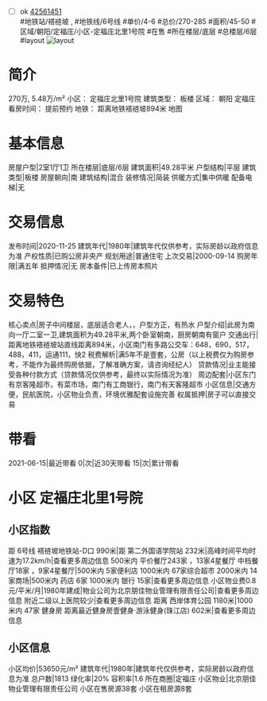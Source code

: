 - [ ] ok [42561451](https://bj.5i5j.com/ershoufang/42561451.html)  
 #地铁站/褡裢坡 ,  #地铁线/6号线
#单价/4-6 #总价/270-285 #面积/45-50   #区域/朝阳/定福庄/小区-定福庄北里1号院 #在售 #所在楼层/底层 #总楼层/6层 #layout 
![layout](http://image16.5i5j.com/erp/house/4256/42561451/huxing/amldnmgb0b106769.jpg_P5.jpg) 
# 简介 
 270万,  5.48万/m² 
小区： 定福庄北里1号院
建筑类型： 板楼
区域： 朝阳 定福庄
看房时间： 提前预约
地铁： 距离地铁褡裢坡894米 地图
# 基本信息 
 房屋户型|2室1厅1卫
所在楼层|底层/6层
建筑面积|49.28平米
户型结构|平层
建筑类型|板楼
房屋朝向|南
建筑结构|混合
装修情况|简装
供暖方式|集中供暖
配备电梯|无
# 交易信息 
 发布时间|2020-11-25
建筑年代|1980年|建筑年代仅供参考，实际房龄以政府信息为准
产权性质|已购公房非央产
规划用途|普通住宅
上次交易|2000-09-14
购房年限|满五年
抵押情况|无
房本备件|已上传房本照片
# 交易特色 
 核心卖点|房子中间楼层，底层适合老人，，户型方正，有热水
户型介绍|此房为南向一厅二室一卫,建筑面积为49.28平米,两个卧室朝南，厨房朝南有窗户
交通出行|距离地铁褡裢坡站直线距离894米，小区南门有多路公交车：648，690，517，488，411，运通111，快2
税费解析|满5年不是壹套，公房（以上税费仅为购房参考，不能作为最终购房依据，了解准确方案，请咨询经纪人）
贷款情况|业主能接受各种付款方式（贷款情况仅供参考，最终以实际情况为准）
周边配套|小区东门有京客隆超市，有菜市场，南门有工商银行，南门有天客隆超市
小区信息|交通方便，民航医院，小区物业负责，环境优雅配套设施完善
权属抵押|房子可以直接交易
# 带看 
 2021-06-15|最近带看	 0|次|近30天带看	 15|次|累计带看
# 小区 定福庄北里1号院
## 小区指数 
 距 6号线 褡裢坡地铁站-D口 990米|距 第二外国语学院站 232米|高峰时间平均时速为17.2km/h|查看更多周边信息
500米内 平价餐厅243家 ，13家4星餐厅
中档餐厅18家 ，9家4星餐厅|500米内 5家便利店
1000米内 67家综合超市
2000米内 14家商场|500米内 药店 6家
1000米内 银行 15家|查看更多周边信息
小区物业费0.8元/平米/月|1980年建成|物业公司为北京朋佳物业管理有限责任公司|查看更多周边信息
附近二级以上医院较少|查看更多周边信息
距离 西岸体育公园 1180米|1000米内 47家 健身房
距离最近健身房壹健身·游泳健身(珠江店) 602米|查看更多周边信息
## 小区信息 
 小区均价|53650元/m²
建筑年代|1980年|建筑年代仅供参考，实际房龄以政府信息为准
总户数|1813
绿化率|20%
容积率|1.6
所在商圈|定福庄
小区物业|北京朋佳物业管理有限责任公司
小区在售房源38套
小区在租房源8套
